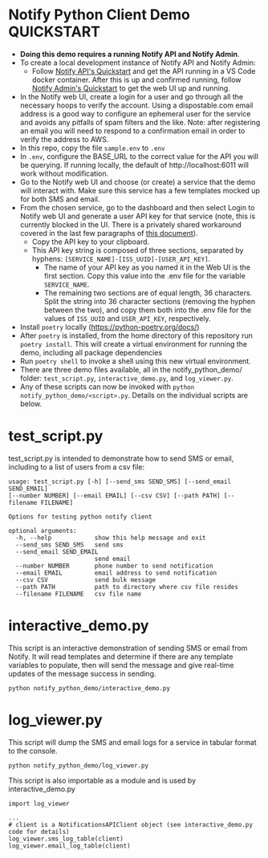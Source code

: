 # Notify Python Client Demo QUICKSTART

- **Doing this demo requires a running Notify API and Notify Admin**.
- To create a local development instance of Notify API and Notify Admin:
   - Follow [Notify API's Quickstart](https://github.com/GSA/notifications-api#quickstart) and get the API running in a VS Code docker container. After this is up and confirmed running, follow [Notify Admin's Quickstart](https://github.com/GSA/notifications-admin#quickstart) to get the web UI up and running. 
- In the Notify web UI, create a login for a user and go through all the necessary hoops to verify the account. Using a dispostable.com email address is a good way to configure an ephemeral user for the service and avoids any pitfalls of spam filters and the like. Note: after registering an email you will need to respond to a confirmation email in order to verify the address to AWS.
- In this repo, copy the file `sample.env` to `.env`
- In `.env`, configure the BASE_URL to the correct value for the API you will be querying. If running locally, the default of http://localhost:6011 will work without modification. 
- Go to the Notify web UI and choose (or create) a service that the demo will interact with. Make sure this service has a few templates mocked up for both SMS and email.
- From the chosen service, go to the dashboard and then select Login to Notify web UI and generate a user API key for that service (note, this is currently blocked in the UI. There is a privately shared workaround covered in the last few paragraphs of [this document](https://docs.google.com/document/d/1S5c-LxuQLhAtZQKKsECmsllVGmBe34Z195sbRVEzUgw/edit#)).
  - Copy the API key to your clipboard.
  - This API key string is composed of three sections, separated by hyphens: `[SERVICE_NAME]-[ISS_UUID]-[USER_API_KEY]`.
    - The name of your API key as you named it in the Web UI is the first section. Copy this value into the .env file for the variable `SERVICE_NAME`.
    - The remaining two sections are of equal length, 36 characters. Split the string into 36 character sections (removing the hyphen between the two), and copy them both into the .env file for the values of `ISS_UUID` and `USER_API_KEY`, respectively.
- Install `poetry` locally (https://python-poetry.org/docs/)
- After `poetry` is installed, from the home directory of this repository run `poetry install`. This will create a virtual environment for running the demo, including all package dependencies
- Run `poetry shell` to invoke a shell using this new virtual environment.
- There are three demo files available, all in the notify_python_demo/ folder: `test_script.py`, `interactive_demo.py`, and `log_viewer.py`.
- Any of these scripts can now be invoked with `python notify_python_demo/<script>.py`. Details on the individual scripts are below.

# test_script.py

test_script.py is intended to demonstrate how to send SMS or email, including to a list of users from a csv file:

```
usage: test_script.py [-h] [--send_sms SEND_SMS] [--send_email SEND_EMAIL]
[--number NUMBER] [--email EMAIL] [--csv CSV] [--path PATH] [--filename FILENAME]

Options for testing python notify client

optional arguments:
  -h, --help            show this help message and exit
  --send_sms SEND_SMS   send sms
  --send_email SEND_EMAIL
                        send email
  --number NUMBER       phone number to send notification
  --email EMAIL         email address to send notification
  --csv CSV             send bulk message
  --path PATH           path to directory where csv file resides
  --filename FILENAME   csv file name
  ```

# interactive_demo.py

This script is an interactive demonstration of sending SMS or email from Notify. It will read templates and determine if there are any template variables to populate, then will send the message and give real-time updates of the message success in sending.

`python notify_python_demo/interactive_demo.py`

# log_viewer.py

This script will dump the SMS and email logs for a service in tabular format to the console.

`python notify_python_demo/log_viewer.py`

This script is also importable as a module and is used by interactive_demo.py
```
import log_viewer

...
# client is a NotificationsAPIClient object (see interactive_demo.py code for details)
log_viewer.sms_log_table(client)
log_viewer.email_log_table(client)

```